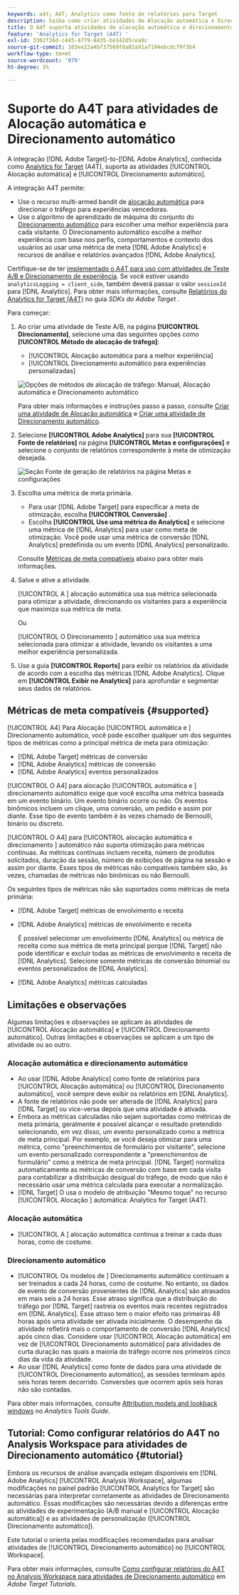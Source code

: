 ```yaml
---
keywords: a4t; A4T; Analytics como fonte de relatórios para Target
description: Saiba como criar atividades de Alocação automática e Direcionamento automático no Adobe [!DNL Target] que usam o Analytics como fonte de relatórios (A4T).
title: O A4T suporta atividades de alocação automática e direcionamento automático?
feature: 'Analytics for Target (A4T) '
exl-id: 3302f26d-c445-4779-8435-be142d5cea8c
source-git-commit: 103ee22a4bf37569f8a02a91af194ebcdc79f3b4
workflow-type: tm+mt
source-wordcount: '979'
ht-degree: 3%

---
```


# Suporte do A4T para atividades de Alocação automática e Direcionamento automático

A integração [!DNL Adobe Target]-to-[!DNL Adobe Analytics], conhecida como [Analytics for Target](/help/c-integrating-target-with-mac/a4t/a4t.md) (A4T), suporta as atividades [!UICONTROL Alocação automática] e [!UICONTROL Direcionamento automático].

A integração A4T permite:

* Use o recurso multi-armed bandit de [alocação automática](/help/c-activities/automated-traffic-allocation/automated-traffic-allocation.md) para direcionar o tráfego para experiências vencedoras.
* Use o algoritmo de aprendizado de máquina do conjunto do [Direcionamento automático](/help/c-activities/auto-target/auto-target-to-optimize.md) para escolher uma melhor experiência para cada visitante. O Direcionamento automático escolhe a melhor experiência com base nos perfis, comportamentos e contexto dos usuários ao usar uma métrica de meta [!DNL Adobe Analytics] e recursos de análise e relatórios avançados [!DNL Adobe Analytics].

Certifique-se de ter [implementado o A4T para uso com atividades de Teste A/B e Direcionamento de experiência](/help/c-integrating-target-with-mac/a4t/a4timplementation.md). Se você estiver usando `analyticsLogging = client_side`, também deverá passar o valor `sessionId` para [!DNL Analytics]. Para obter mais informações, consulte [Relatórios do Analytics for Target (A4T)](https://adobetarget-sdks.gitbook.io/docs/integration-with-experience-cloud/analytics-for-target-a4t-reporting) no guia *SDKs do Adobe Target* .

Para começar:

1. Ao criar uma atividade de Teste A/B, na página **[!UICONTROL Direcionamento]**, selecione uma das seguintes opções como **[!UICONTROL Método de alocação de tráfego]**:

   * [!UICONTROL Alocação automática para a melhor experiência]
   * [!UICONTROL Direcionamento automático para experiências personalizadas]

   ![Opções de métodos de alocação de tráfego: Manual, Alocação automática e Direcionamento automático](/help/c-integrating-target-with-mac/a4t/assets/traffic-allocation-methods.png)

   Para obter mais informações e instruções passo a passo, consulte [Criar uma atividade de Alocação automática](/help/c-activities/automated-traffic-allocation/create-auto-allocate-activity.md) e [Criar uma atividade de Direcionamento automático](/help/c-activities/auto-target/create-auto-target.md).

1. Selecione **[!UICONTROL Adobe Analytics]** para sua **[!UICONTROL Fonte de relatórios]** na página **[!UICONTROL Metas e configurações]** e selecione o conjunto de relatórios correspondente à meta de otimização desejada.

   ![Seção Fonte de geração de relatórios na página Metas e configurações](/help/c-integrating-target-with-mac/a4t/assets/a4t-select.png)

1. Escolha uma métrica de meta primária.

   * Para usar [!DNL Adobe Target] para especificar a meta de otimização, escolha **[!UICONTROL Conversão]** .
   * Escolha **[!UICONTROL Use uma métrica do Analytics]** e selecione uma métrica de [!DNL Analytics] para usar como meta de otimização. Você pode usar uma métrica de conversão [!DNL Analytics] predefinida ou um evento [!DNL Analytics] personalizado.

   Consulte [Métricas de meta compatíveis](#supported) abaixo para obter mais informações.

1. Salve e ative a atividade.

   [!UICONTROL A ] alocação automática usa sua métrica selecionada para otimizar a atividade, direcionando os visitantes para a experiência que maximiza sua métrica de meta.

   Ou

   [!UICONTROL O Direcionamento ] automático usa sua métrica selecionada para otimizar a atividade, levando os visitantes a uma melhor experiência personalizada.

1. Use a guia **[!UICONTROL Reports]** para exibir os relatórios da atividade de acordo com a escolha das métricas [!DNL Adobe Analytics]. Clique em **[!UICONTROL Exibir no Analytics]** para aprofundar e segmentar seus dados de relatórios.

## Métricas de meta compatíveis {#supported}

[!UICONTROL A4] Para Alocação  [!UICONTROL automática e ] Direcionamento   automático, você pode escolher qualquer um dos seguintes tipos de métricas como a principal métrica de meta para otimização:

* [!DNL Adobe Target] métricas de conversão
* [!DNL Adobe Analytics] métricas de conversão
* [!DNL Adobe Analytics] eventos personalizados

[!UICONTROL O A4] para alocação  [!UICONTROL automática e ] direcionamento   automático exige que você escolha uma métrica baseada em um evento binário. Um evento binário ocorre ou não. Os eventos binômicos incluem um clique, uma conversão, um pedido e assim por diante. Esse tipo de evento também é às vezes chamado de Bernoulli, binário ou discreto.

[!UICONTROL O A4] para  [!UICONTROL alocação automática e direcionamento ] automático não suporta otimização para métricas contínuas.   As métricas contínuas incluem receita, número de produtos solicitados, duração da sessão, número de exibições de página na sessão e assim por diante. Esses tipos de métricas não compatíveis também são, às vezes, chamadas de métricas não binômicas ou não Bernoulli.

Os seguintes tipos de métricas não são suportados como métricas de meta primária:

* [!DNL Adobe Target] métricas de envolvimento e receita
* [!DNL Adobe Analytics] métricas de envolvimento e receita

   É possível selecionar um envolvimento [!DNL Analytics] ou métrica de receita como sua métrica de meta principal porque [!DNL Target] não pode identificar e excluir todas as métricas de envolvimento e receita de [!DNL Analytics]. Selecione somente métricas de conversão binomial ou eventos personalizados de [!DNL Analytics].

* [!DNL Adobe Analytics] métricas calculadas

## Limitações e observações

Algumas limitações e observações se aplicam às atividades de [!UICONTROL Alocação automática] e [!UICONTROL Direcionamento automático]. Outras limitações e observações se aplicam a um tipo de atividade ou ao outro.

### Alocação automática e direcionamento automático

* Ao usar [!DNL Adobe Analytics] como fonte de relatórios para [!UICONTROL Alocação automática] ou [!UICONTROL Direcionamento automático], você sempre deve exibir os relatórios em [!DNL Analytics].
* A fonte de relatórios não pode ser alterada de [!DNL Analytics] para [!DNL Target] ou vice-versa depois que uma atividade é ativada.
* Embora as métricas calculadas não sejam suportadas como métricas de meta primária, geralmente é possível alcançar o resultado pretendido selecionando, em vez disso, um evento personalizado como a métrica de meta principal. Por exemplo, se você deseja otimizar para uma métrica, como &quot;preenchimentos de formulário por visitante&quot;, selecione um evento personalizado correspondente a &quot;preenchimentos de formulário&quot; como a métrica de meta principal. [!DNL Target] normaliza automaticamente as métricas de conversão com base em cada visita para contabilizar a distribuição desigual do tráfego, de modo que não é necessário usar uma métrica calculada para executar a normalização.
* [!DNL Target] O usa o modelo de atribuição &quot;Mesmo toque&quot; no recurso  [!UICONTROL Alocação ] automática: Analytics for Target (A4T).

### Alocação automática

* [!UICONTROL A ] alocação automática continua a treinar a cada duas horas, como de costume.

### Direcionamento automático

* [!UICONTROL Os modelos de ] Direcionamento automático continuam a ser treinados a cada 24 horas, como de costume. No entanto, os dados de evento de conversão provenientes de [!DNL Analytics] são atrasados em mais seis a 24 horas. Esse atraso significa que a distribuição do tráfego por [!DNL Target] rastreia os eventos mais recentes registrados em [!DNL Analytics]. Esse atraso tem o maior efeito nas primeiras 48 horas após uma atividade ser ativada inicialmente. O desempenho da atividade refletirá mais o comportamento de conversão [!DNL Analytics] após cinco dias. Considere usar [!UICONTROL Alocação automática] em vez de [!UICONTROL Direcionamento automático] para atividades de curta duração nas quais a maioria do tráfego ocorre nos primeiros cinco dias da vida da atividade.
* Ao usar [!DNL Analytics] como fonte de dados para uma atividade de [!UICONTROL Direcionamento automático], as sessões terminam após seis horas terem decorrido. Conversões que ocorrem após seis horas não são contadas.

Para obter mais informações, consulte [Attribution models and lookback windows](https://experienceleague.adobe.com/docs/analytics/analyze/analysis-workspace/attribution/models.html) no *Analytics Tools Guide*.

## Tutorial: Como configurar relatórios do A4T no Analysis Workspace para atividades de Direcionamento automático {#tutorial}

Embora os recursos de análise avançada estejam disponíveis em [!DNL Adobe Analytics] [!UICONTROL Analysis Workspace], algumas modificações no painel padrão [!UICONTROL Analytics for Target] são necessárias para interpretar corretamente as atividades de Direcionamento automático. Essas modificações são necessárias devido a diferenças entre as atividades de experimentação (A/B manual e [!UICONTROL Alocação automática]) e as atividades de personalização ([!UICONTROL Direcionamento automático]).

Este tutorial o orienta pelas modificações recomendadas para analisar atividades de [!UICONTROL Direcionamento automático] no [!UICONTROL Workspace].

Para obter mais informações, consulte [Como configurar relatórios do A4T no Analysis Workspace para atividades de Direcionamento automático](https://experienceleague.adobe.com/docs/target-learn/tutorials/integrations/set-up-a4t-reports-in-analysis-workspace-for-auto-target-activities.html) em *Adobe Target Tutorials*.
